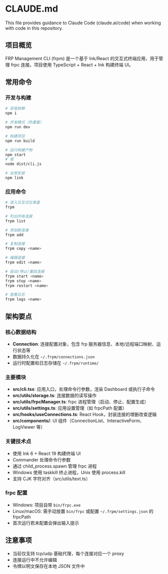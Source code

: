 # CLAUDE.md

This file provides guidance to Claude Code (claude.ai/code) when working with code in this repository.

## 项目概览

FRP Management CLI (frpm) 是一个基于 Ink/React 的交互式终端应用，用于管理 frpc 连接。项目使用 TypeScript + React + Ink 构建终端 UI。

## 常用命令

### 开发与构建
```bash
# 安装依赖
npm i

# 开发模式（热重载）
npm run dev

# 构建项目
npm run build

# 运行构建产物
npm start
# 或
node dist/cli.js

# 全局安装
npm link
```

### 应用命令
```bash
# 进入交互式仪表盘
frpm

# 列出所有连接
frpm list

# 添加新连接
frpm add

# 复制连接
frpm copy <name>

# 编辑连接
frpm edit <name>

# 启动/停止/重启连接
frpm start <name>
frpm stop <name>
frpm restart <name>

# 查看日志
frpm logs <name>
```

## 架构要点

### 核心数据结构
- **Connection**: 连接配置对象，包含 frp 服务器信息、本地/远程端口映射、运行状态等
- 数据持久化在 `~/.frpm/connections.json`
- 运行时配置和日志存储在 `~/.frpm/runtime/`

### 主要模块
- **src/cli.tsx**: 应用入口，处理命令行参数，渲染 Dashboard 或执行子命令
- **src/utils/storage.ts**: 连接数据的读写操作
- **src/utils/frpcManager.ts**: frpc 进程管理（启动、停止、配置生成）
- **src/utils/settings.ts**: 应用设置管理（如 frpcPath 配置）
- **src/hooks/useConnections.ts**: React Hook，封装连接的增删改查逻辑
- **src/components/**: UI 组件（ConnectionList、InteractiveForm、LogViewer 等）

### 关键技术点
- 使用 Ink 6 + React 19 构建终端 UI
- Commander 处理命令行参数
- 通过 child_process.spawn 管理 frpc 进程
- Windows 使用 taskkill 终止进程，Unix 使用 process.kill
- 支持 CJK 字符对齐（src/utils/text.ts）

### frpc 配置
- Windows: 项目自带 `bin/frpc.exe`
- Linux/macOS: 需手动放置 `bin/frpc` 或配置 `~/.frpm/settings.json` 的 frpcPath
- 首次运行若未配置会弹出输入提示

## 注意事项
- 当前仅支持 tcp/udp 基础代理，每个连接对应一个 proxy
- 连接运行中不允许编辑
- 令牌以明文保存在本地 JSON 文件中